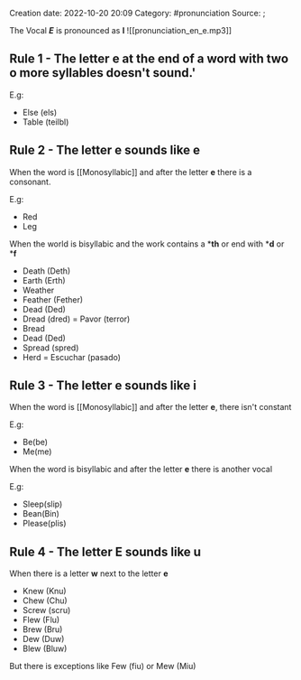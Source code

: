 
Creation date: 2022-10-20 20:09
Category:  #pronunciation 
Source: [](https://www.youtube.com/watch?v=dznYdDYYo24&t=2s);

The Vocal **_E_** is pronounced as **I**
![[pronunciation_en_e.mp3]]


## Rule 1 - The letter **e** at the end of a word with two o more syllables doesn't sound.'

E.g:
- Else (els)
- Table (teilbl)

## Rule 2 - The letter **e** sounds like  **e**

When the word is [[Monosyllabic]] and after the letter **e** there is a consonant.

E.g:
- Red
- Leg

When the world is bisyllabic and the  work contains a ***th** or end with ***d** or ***f**

- Death (Deth)
- Earth (Erth)
- Weather
- Feather (Fether)
- Dead (Ded)
- Dread (dred) = Pavor (terror)
- Bread
- Dead (Ded)
- Spread (spred)
- Herd = Escuchar (pasado)

## Rule 3 - The letter **e** sounds like **i**

When the word is [[Monosyllabic]] and after the letter **e**, there isn't constant

E.g:
- Be(be)
- Me(me)

When the word is bisyllabic and after the letter **e** there is another vocal

E.g:
- Sleep(slip)
- Bean(Bin)
- Please(plis)


## Rule 4 - The letter **E** sounds like **u**

When there is a letter **w** next to the letter **e**

- Knew (Knu)
- Chew (Chu)
- Screw (scru)
- Flew (Flu)
- Brew (Bru)
- Dew (Duw)
- Blew (Bluw)

But there is exceptions like Few (fiu) or Mew (Miu)